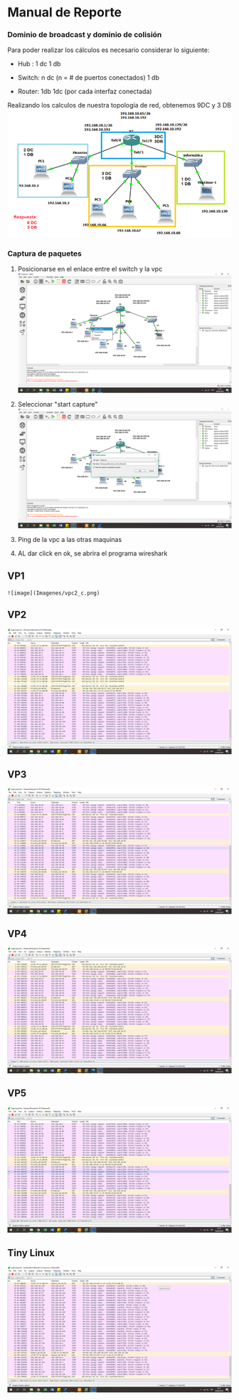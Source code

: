 # Manual de Reporte

### Dominio de broadcast y dominio de colisión 

Para poder realizar los cálculos es necesario considerar lo siguiente:
* Hub : 1 dc
        1 db 
        
* Switch: n dc (n = # de puertos conectados)
          1 db
          
* Router: 1db 
          1dc 
        (por cada interfaz conectada)
        
        
 Realizando los calculos de nuestra topología de red, obtenemos 9DC y 3 DB 
 ![image](Imagenes/colisiones.png)

### Captura de paquetes

1. Posicionarse en el enlace entre el switch y la vpc 
     ![image](Imagenes/0.png)

2. Seleccionar "start capture"
    ![image](Imagenes/1.png)

3. Ping de la vpc a las otras maquinas

4. AL dar click en ok, se abrira el programa wireshark

## VP1
    ![image](Imagenes/vpc2_c.png)
    
## VP2
   ![image](Imagenes/vpc3_c.png)

## VP3
  ![image](Imagenes/vpc4_c.png)

## VP4
  ![image](Imagenes/vpc_c.png)
  
## VP5
  ![image](Imagenes/vpc5_c.png)
  
## Tiny Linux 
  ![image](Imagenes/tiny_c.png)
